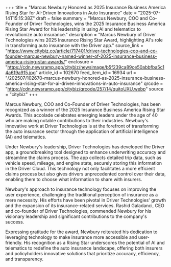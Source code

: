 +++
title = "Marcus Newbury Honored as 2025 Insurance Business America Rising Star for AI-Driven Innovations in Auto Insurance"
date = "2025-07-14T15:15:38Z"
draft = false
summary = "Marcus Newbury, COO and Co-Founder of Driver Technologies, wins the 2025 Insurance Business America Rising Star Award for his leadership in using AI and telematics to revolutionize auto insurance."
description = "Marcus Newbury of Driver Technologies wins 2025 Insurance Rising Star Award, highlighting AI's role in transforming auto insurance with the Driver app."
source_link = "https://www.citybiz.co/article/717401/driver-technologies-coo-and-co-founder-marcus-newbury-named-winner-of-2025-insurance-business-america-rising-star-awards/"
enclosure = "https://cdn.newsramp.app/citybiz/newsimage/b5f239ca89ce50abbfba5c14a619a915.jpg"
article_id = 102670
feed_item_id = 16934
url = "/202507/102670-marcus-newbury-honored-as-2025-insurance-business-america-rising-star-for-ai-driven-innovations-in-auto-insurance"
qrcode = "https://cdn.newsramp.app/citybiz/qrcode/257/14/quitoUXU.webp"
source = "citybiz"
+++

<p>Marcus Newbury, COO and Co-Founder of Driver Technologies, has been recognized as a winner of the 2025 Insurance Business America Rising Star Awards. This accolade celebrates emerging leaders under the age of 40 who are making notable contributions to their industries. Newbury's innovative work at Driver Technologies is at the forefront of transforming the auto insurance sector through the application of artificial intelligence (AI) and telematics.</p><p>Under Newbury's leadership, Driver Technologies has developed the Driver app, a groundbreaking tool designed to enhance underwriting accuracy and streamline the claims process. The app collects detailed trip data, such as vehicle speed, mileage, and engine state, securely storing this information in the Driver Cloud. This technology not only facilitates a more efficient claims process but also gives drivers unprecedented control over their data, enabling them to choose what information to share with insurers.</p><p>Newbury's approach to insurance technology focuses on improving the user experience, challenging the traditional perception of insurance as a mere necessity. His efforts have been pivotal in Driver Technologies' growth and the expansion of its insurance-related services. Rashid Galadanci, CEO and co-founder of Driver Technologies, commended Newbury for his visionary leadership and significant contributions to the company's success.</p><p>Expressing gratitude for the award, Newbury reiterated his dedication to leveraging technology to make insurance more accessible and user-friendly. His recognition as a Rising Star underscores the potential of AI and telematics to redefine the auto insurance landscape, offering both insurers and policyholders innovative solutions that prioritize accuracy, efficiency, and transparency.</p>